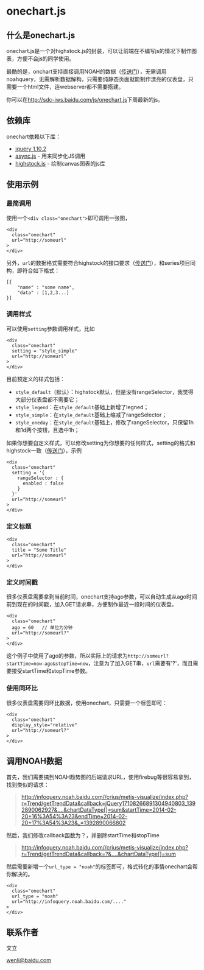 # onechart.js

## 什么是onechart.js

onechart.js是一个对highstock.js的封装，可以让前端在不编写js的情况下制作图表，方便不会js的同学使用。

最酷的是，onchart支持直接调用NOAH的数据（[传送门](#noah)），无需调用noahquery，无需解析数据解构，只需要纯静态页面就能制作漂亮的仪表盘，只需要一个html文件，连webserver都不需要搭建。

你可以在<http://sdc-iws.baidu.com/js/onechart.js>下周最新的js。

## 依赖库

onechart依赖以下库：

* [jquery 1.10.2](http://www.w3school.com.cn/jquery/index.asp)
* [async.js](https://github.com/caolan/async) - 用来同步化JS调用
* [highstock.js](http://www.highcharts.com/) - 绘制canvas图表的js库

## 使用示例

### 最简调用

使用一个`<div class="onechart">`即可调用一张图，
	
	<div 
	  class="onechart" 
	  url="http://someurl"
	>
	</div>

另外，`url`的数据格式需要符合highstock的接口要求（[传送门](http://api.highcharts.com/highstock#series.data)），和series项目同构，即符合如下格式：

	[{
		"name" : "some name",
		"data" : [1,2,3...]
	}]


### 调用样式

可以使用`setting`参数调用样式，比如

	<div 
	  class="onechart" 
	  setting = "style_simple"  
	  url="http://someurl"
	>
	</div>

目前预定义的样式包括：

* `style_default`（默认）：highstock默认，但是没有rangeSelector，我觉得大部分仪表盘都不需要它；
* `style_legend`：在`style_default`基础上新增了legned；
* `style_simple`：在`style_default`基础上缩减了rangeSelector；
* `style_oneday`：在`style_default`基础上，修改了rangeSelector，只保留1h和1d两个按钮，且选中1h；

如果你想要自定义样式，可以修改setting为你想要的任何样式，setting的格式和highstock一致（[传送门](api.highcharts.com/highstock)），示例

	<div 
	  class="onechart" 
      setting = '{
        rangeSelector : {
          enabled : false
        }
      }'
	  url="http://someurl"
	>
	</div>

### 定义标题

	<div 
	  class="onechart" 
	  title = "Some Title"  
	  url="http://someurl"
	>
	</div>

### 定义时间戳

很多仪表盘需要拿到当前时间，onechart支持ago参数，可以自动生成从ago时间前到现在的时间戳，加入GET请求串，方便制作最近一段时间的仪表盘。

	<div 
	  class="onechart" 
	  ago = 60   // 单位为分钟
	  url="http://someurl?"
	>
	</div>

这个例子中使用了ago的参数，所以实际上的请求为`http://someurl?startTime=now-ago&stopTime=now`，注意为了加入GET串，`url`需要有'?'，而且需要接受startTime和stopTime参数。

### 使用同环比

很多仪表盘需要同环比数据，使用onechart，只需要一个标签即可：

	<div 
	  class="onechart" 
	  display_style="relative" 
	  url="http://someurl?"
	>
	</div>

## 调用NOAH数据
<span id="noah"></span>

首先，我们需要搞到NOAH趋势图的后端请求URL，使用firebug等很容易拿到，找到类似的请求：

> http://infoquery.noah.baidu.com//crius/metis-visualize/index.php?r=Trend/getTrendData&callback=jQuery17108266891304940803_1392890062927&....&chartDataType[]=sum&startTime=2014-02-20+16%3A54%3A23&endTime=2014-02-20+17%3A54%3A23&_=1392890066802

然后，我们修改callback函数为？，并删除startTime和stopTime

> http://infoquery.noah.baidu.com//crius/metis-visualize/index.php?r=Trend/getTrendData&callback=?&....&chartDataType[]=sum

然后需要新增一个`url_type = "noah"`的标签即可，格式转化的事情onechart会帮你解决的。

	<div 
	  class="onechart" 
	  url_type = "noah"
	  url="http://infoquery.noah.baidu.com/...."
	>
	</div>

## 联系作者

文立

<wenli@baidu.com>


